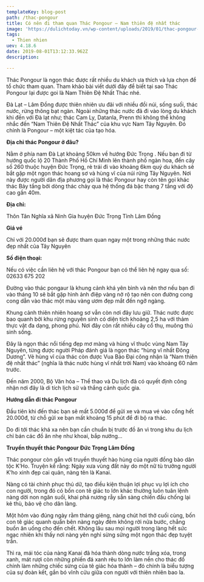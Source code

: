 ```yaml
---
templateKey: blog-post
path: /thac-pongour
title: Có nên đi tham quan Thác Pongour – Nam thiên đệ nhất thác
image: 'https://dulichtoday.vn/wp-content/uploads/2019/01/thac-pongour-lam-dong.jpg' 
tags:
  - Thien nhien
uev: 4.18.6
date: 2019-08-01T13:12:33.962Z
description:

---
```


Thác Pongour là ngọn thác được rất nhiều du khách ưa thích và lựa chọn để tổ chức tham quan. Tham khảo bài viết dưới đây để biết tại sao Thác Pongour lại được goi là Nam Thiên Đệ Nhất Thác nhé.


Đà Lạt – Lâm Đồng được thiên nhiên ưu đãi với nhiều đồi núi, sống suối, thác nước, rừng thông bạt ngàn. Ngoài những thác nước đã đi vào lòng du khách khi đến với Đà lạt như; thác Cam Ly, Datanla, Prenn thì không thể không nhắc đến “Nam Thiên Đệ Nhất Thác” của khu vực Nam Tây Nguyên. Đó chính là Pongour – một kiệt tác của tạo hóa.

**Địa chỉ thác Pongour ở đâu?**

Nằm ở phía nam Đà Lạt khoảng 50km về hướng Đức Trọng . Nếu bạn đi từ hướng quốc lộ 20 Thành Phố Hồ Chí Minh lên thành phố ngàn hoa, đến cây số 260 thuộc huyện Đức Trọng, rẻ trái đi vào khoảng 6km quý du khách sẽ bắt gặp một ngọn thác hoang sơ và hùng vĩ của núi rừng Tây Nguyên. Nơi này được người dân địa phương gọi là thác Pongour hay còn tên gọi khác thác Bảy tầng bởi dòng thác chảy qua hệ thống đá bậc thang 7 tầng với độ cao gần 40m.

**Địa chỉ:**

Thôn Tân Nghĩa xã Ninh Gia huyện Đức Trọng Tỉnh Lâm Đồng

**Giá vé**

Chỉ với 20.000đ bạn sẽ được tham quan ngay một trong những thác nước đẹp nhất của Tây Nguyên

**Số điện thoại:**

Nếu có việc cần liên hệ với thác Pongour bạn có thể liên hệ ngay qua số: 02633 675 202


Đường vào thác pongaur là khung cảnh khá yên bình và nên thơ nếu bạn đi vào tháng 10 sẽ bắt gặp hình ảnh điệp vàng nở rộ tạo nên con đường cong cong dẫn vào thác một màu vàng ươm đẹp mắt đến ngỡ ngàng.


Khung cảnh thiên nhiên hoang sơ vẫn còn nơi đây lưu giữ. Thác nước được bao quanh bởi khu rừng nguyên sinh có diện tích khoảng 2,5 ha với thảm thực vật đa dạng, phong phú. Nơi đây còn rất nhiều cây cổ thụ, muông thú sinh sống.


Đây là ngọn thác nổi tiếng đẹp mơ màng và hùng vĩ  thuộc vùng Nam Tây Nguyên, từng được người Pháp đánh giá là ngọn thác “hùng vĩ nhất Đông Dương”. Vẻ hùng vĩ của thác còn được Vua Bảo Đại công nhận là  “Nam thiên đệ nhất thác” (nghĩa là thác nước hùng vĩ nhất trời Nam) vào khoảng 60 năm trước.

Đến năm 2000, Bộ Văn hóa – Thể thao và Du lịch đã có quyết định công nhận nơi đây là di tích lịch sử và thắng cảnh quốc gia.

**Hướng dẫn đi thác Pongour**

Đầu tiên khi đến thác bạn sẽ mất 5.000đ để gửi xe và mua vé vào cổng hết 20.000đ, từ chỗ gửi xe bạn mất khoảng 15 phút để đi bộ ra thác.

Do đi tới thác khá xa nên bạn cần chuẩn bị trước đồ ăn vì trong khu du lịch chỉ bán các đồ ăn nhẹ như khoai, bắp nướng…

**Truyền thuyết thác Pongour Đức Trọng Lâm Đồng**

Thác pongour còn gắn với truyền thuyết hào hùng của người đồng bào dân tộc K’Ho. Truyện kể rằng: Ngày xưa vùng đất này do một nữ tù trưởng người K’ho xinh đẹp cai quản, nàng tên là Kanai.

Nàng có tài chinh phục thú dữ, tạo điều kiện thuận lợi phục vụ lợi ích cho con người, trong đó có bốn con tê giác to lớn khác thường luôn tuân lệnh nàng dời non ngăn suối, khai phá nương rẫy sẵn sàng chiến đấu chống lại kẻ thù, bảo vệ cho dân làng.

Một hôm vào đúng ngày rằm tháng giêng, nàng chút hơi thở cuối cùng, bốn con tê giác quanh quẩn bên nàng ngày đêm không rời nửa bước, chẳng buồn ăn uống cho đến chết. Không lâu sau mọi người trong làng hết sức ngạc nhiên khi thấy nơi nàng yên nghỉ sừng sững một ngọn thác đẹp tuyệt trần.

Thì ra, mái tóc của nàng Kanai đã hóa thành dòng nước trắng xóa, trong xanh, mát rượi còn những phiến đá xanh rêu to lớn làm nền cho thác đổ chính làm những chiếc sừng của tê giác hóa thành – đó chính là biểu tượng của sự đoàn kết, gắn bó vĩnh cửu giữa con người với thiên nhiên bao la.